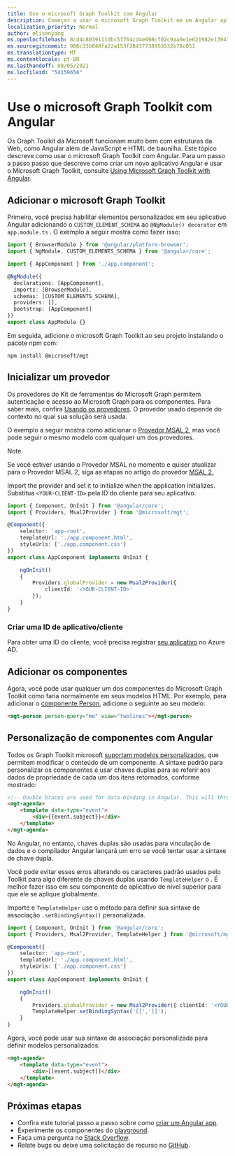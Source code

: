 ```yaml
---
title: Use o microsoft Graph Toolkit com Angular
description: Começar a usar o microsoft Graph Toolkit em um Angular aplicativo.
localization_priority: Normal
author: elisenyang
ms.openlocfilehash: 8cd4c8039111dbc5f764cd4e698cf02c9aa0e1e621982e13947cb62846e1ea52
ms.sourcegitcommit: 986c33b848fa22a153f28437738953532b78c051
ms.translationtype: MT
ms.contentlocale: pt-BR
ms.lasthandoff: 08/05/2021
ms.locfileid: "54159656"
---
```

# <a name="use-the-microsoft-graph-toolkit-with-angular"></a>Use o microsoft Graph Toolkit com Angular

Os Graph Toolkit da Microsoft funcionam muito bem com estruturas da Web, como Angular além de JavaScript e HTML de baunilha. Este tópico descreve como usar o microsoft Graph Toolkit com Angular. Para um passo a passo passo que descreve como criar um novo aplicativo Angular e usar o Microsoft Graph Toolkit, consulte [Using Microsoft Graph Toolkit with Angular](https://developer.microsoft.com/graph/blogs/a-lap-around-microsoft-graph-toolkit-day-14-using-microsoft-graph-toolkit-with-angular/).

## <a name="add-the-microsoft-graph-toolkit"></a>Adicionar o microsoft Graph Toolkit

Primeiro, você precisa habilitar elementos personalizados em seu aplicativo Angular adicionando o `CUSTOM_ELEMENT_SCHEMA` ao `@NgModule() decorator` em `app.module.ts` . O exemplo a seguir mostra como fazer isso:
```TypeScript
import { BrowserModule } from '@angular/platform-browser';
import { NgModule, CUSTOM_ELEMENTS_SCHEMA } from '@angular/core';

import { AppComponent } from './app.component';

@NgModule({
  declarations: [AppComponent],
  imports: [BrowserModule],
  schemas: [CUSTOM_ELEMENTS_SCHEMA],
  providers: [],
  bootstrap: [AppComponent]
})
export class AppModule {}
```
Em seguida, adicione o microsoft Graph Toolkit ao seu projeto instalando o pacote npm com:
```Command Line
npm install @microsoft/mgt
```
## <a name="initialize-a-provider"></a>Inicializar um provedor

Os provedores do Kit de ferramentas do Microsoft Graph permitem autenticação e acesso ao Microsoft Graph para os componentes. Para saber mais, confira [Usando os provedores](../providers/providers.md). O provedor usado depende do contexto no qual sua solução será usada.

O exemplo a seguir mostra como adicionar o [Provedor MSAL 2](../providers/msal2.md), mas você pode seguir o mesmo modelo com qualquer um dos provedores.
>[!NOTE] 
>Se você estiver usando o Provedor MSAL no momento e quiser atualizar para o Provedor MSAL 2, siga as etapas no artigo do provedor [MSAL 2.](../providers/msal2.md#migrating-from-msal-provider-to-msal-2-provider)

Import the provider and set it to initialize when the application initializes. Substitua `<YOUR-CLIENT-ID>` pela ID do cliente para seu aplicativo.

```TypeScript
import { Component, OnInit } from '@angular/core';
import { Providers, Msal2Provider } from '@microsoft/mgt';

@Component({
    selector: 'app-root',
    templateUrl: './app.component.html',
    styleUrls: ['./app.component.css']
})
export class AppComponent implements OnInit {

    ngOnInit()
    {
        Providers.globalProvider = new Msal2Provider({
            clientId: '<YOUR-CLIENT-ID>'
        });
    }
}
```
### <a name="create-an-appclient-id"></a>Criar uma ID de aplicativo/cliente
Para obter uma ID do cliente, você precisa registrar [seu aplicativo](../../auth-register-app-v2.md) no Azure AD. 

## <a name="add-components"></a>Adicionar os componentes

Agora, você pode usar qualquer um dos componentes do Microsoft Graph Toolkit como faria normalmente em seus modelos HTML. Por exemplo, para adicionar o [componente Person](../components/person.md), adicione o seguinte ao seu modelo:

```html
<mgt-person person-query="me" view="twolines"></mgt-person>
```

## <a name="customizing-components-with-angular"></a>Personalização de componentes com Angular

Todos os Graph Toolkit microsoft [suportam modelos personalizados](../customize-components/templates.md), que permitem modificar o conteúdo de um componente. A sintaxe padrão para personalizar os componentes é usar chaves duplas para se referir aos dados de propriedade de cada um dos itens retornados, conforme mostrado:

```html
<!-- Double braces are used for data binding in Angular. This will throw an error. -->
<mgt-agenda>
    <template data-type="event">
        <div>{{event.subject}}</div>
    </template>
</mgt-agenda>
```

No Angular, no entanto, chaves duplas são usadas para vinculação de dados e o compilador Angular lançará um erro se você tentar usar a sintaxe de chave dupla.

Você pode evitar esses erros alterando os caracteres padrão usados pelo Toolkit para algo diferente de chaves duplas usando `TemplateHelper` o . É melhor fazer isso em seu componente de aplicativo de nível superior para que ele se aplique globalmente.

Importe e `TemplateHelper` use o método para definir sua sintaxe de associação `.setBindingSyntax()` personalizada.

```TypeScript
import { Component, OnInit } from '@angular/core';
import { Providers, Msal2Provider, TemplateHelper } from '@microsoft/mgt';

@Component({
    selector: 'app-root',
    templateUrl: './app.component.html',
    styleUrls: ['./app.component.css']
})
export class AppComponent implements OnInit {

    ngOnInit()
    {
        Providers.globalProvider = new Msal2Provider({ clientId: '<YOUR-CLIENT-ID>'})
        TemplateHelper.setBindingSyntax('[[',']]');
    }
}
```
Agora, você pode usar sua sintaxe de associação personalizada para definir modelos personalizados.

```html
<mgt-agenda>
    <template data-type="event">
        <div>[[event.subject]]</div>
    </template>
</mgt-agenda>
```

## <a name="next-steps"></a>Próximas etapas
- Confira este tutorial passo a passo sobre como [criar um Angular app](https://developer.microsoft.com/graph/blogs/a-lap-around-microsoft-graph-toolkit-day-14-using-microsoft-graph-toolkit-with-angular/).
- Experimente os componentes do [playground](https://mgt.dev).
- Faça uma pergunta no [Stack Overflow](https://aka.ms/mgt-question).
- Relate bugs ou deixe uma solicitação de recurso no [GitHub](https://aka.ms/mgt).

